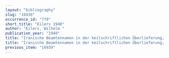 ```yaml
---
layout: "bibliography"
slug: "16936"
occurrence_id: "779"
short_title: "Eilers 1940"
author: "Eilers, Wilhelm "
publication_year: "1940"
title: "Iranische Beamtennamen in der keilschriftlichen Überlieferung, Teil I (Abhandlungen für die Kunde des Morgenlandes 25/V, Leipzig )"
title: "Iranische Beamtennamen in der keilschriftlichen Überlieferung, Teil I (Abhandlungen für die Kunde des Morgenlandes 25/V, Leipzig )"
previous_item: "16939"
---
```

